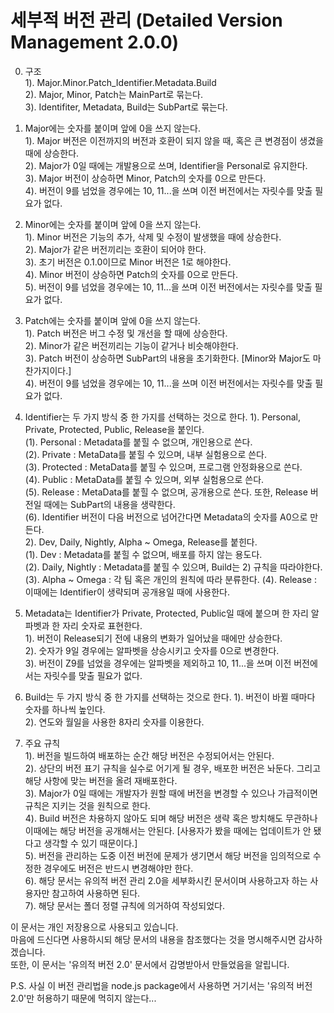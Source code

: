 # 세부적 버전 관리 (Detailed Version Management 2.0.0)

0. 구조  
 1). Major.Minor.Patch_Identifier.Metadata.Build    
 2). Major, Minor, Patch는 MainPart로 묶는다.  
 3). Identifiter, Metadata, Build는 SubPart로 묶는다.  
  
1. Major에는 숫자를 붙이며 앞에 0을 쓰지 않는다.  
 1). Major 버전은 이전까지의 버전과 호환이 되지 않을 때, 혹은 큰 변경점이 생겼을 때에 상승한다.  
 2). Major가 0일 때에는 개발용으로 쓰며, Identifier을 Personal로 유지한다.  
 3). Major 버전이 상승하면 Minor, Patch의 숫자를 0으로 만든다.  
 4). 버전이 9를 넘었을 경우에는 10, 11...을 쓰며 이전 버전에서는 자릿수를 맞출 필요가 없다.  
  
2. Minor에는 숫자를 붙이며 앞에 0을 쓰지 않는다.  
 1). Minor 버전은 기능의 추가, 삭제 및 수정이 발생했을 때에 상승한다.  
 2). Major가 같은 버전끼리는 호환이 되어야 한다.  
 3). 초기 버전은 0.1.0이므로 Minor 버전은 1로 해야한다.  
 4). Minor 버전이 상승하면 Patch의 숫자를 0으로 만든다.  
 5). 버전이 9를 넘었을 경우에는 10, 11...을 쓰며 이전 버전에서는 자릿수를 맞출 필요가 없다.  
  
3. Patch에는 숫자를 붙이며 앞에 0을 쓰지 않는다.  
 1). Patch 버전은 버그 수정 및 개선을 할 때에 상승한다.  
 2). Minor가 같은 버전끼리는 기능이 같거나 비슷해야한다.  
 3). Patch 버전이 상승하면 SubPart의 내용을 초기화한다. [Minor와 Major도 마찬가지이다.]  
 4). 버전이 9를 넘었을 경우에는 10, 11...을 쓰며 이전 버전에서는 자릿수를 맞출 필요가 없다.  
  
2. Identifier는 두 가지 방식 중 한 가지를 선택하는 것으로 한다.
 1). Personal, Private, Protected, Public, Release을 붙인다.  
  (1). Personal : Metadata를 붙힐 수 없으며, 개인용으로 쓴다.  
  (2). Private : MetaData를 붙힐 수 있으며, 내부 실험용으로 쓴다.  
  (3). Protected : MetaData를 붙힐 수 있으며, 프로그램 안정화용으로 쓴다.  
  (4). Public : MetaData를 붙힐 수 있으며, 외부 실험용으로 쓴다.  
  (5). Release : MetaData를 붙힐 수 없으며, 공개용으로 쓴다. 또한, Release 버전일 때에는 SubPart의 내용을 생략한다.  
  (6). Identifier 버전이 다음 버전으로 넘어간다면 Metadata의 숫자를 A0으로 만든다.  
 2). Dev, Daily, Nightly, Alpha ~ Omega, Release를 붙힌다.  
  (1). Dev : Metadata를 붙힐 수 없으며, 배포를 하지 않는 용도다.  
  (2). Daily, Nightly : Metadata를 붙힐 수 있으며, Build는 2) 규칙을 따라야한다.  
  (3). Alpha ~ Omega : 각 팀 혹은 개인의 원칙에 따라 분류한다.
  (4). Release : 이때에는 Identifier이 생략되며 공개용일 때에 사용한다.
  
3. Metadata는 Identifier가 Private, Protected, Public일 때에 붙으며 한 자리 알파벳과 한 자리 숫자로 표현한다.  
 1). 버전이 Release되기 전에 내용의 변화가 일어났을 때에만 상승한다.  
 2). 숫자가 9일 경우에는 알파벳을 상승시키고 숫자를 0으로 변경한다.  
 3). 버전이 Z9를 넘었을 경우에는 알파벳을 제외하고 10, 11...을 쓰며 이전 버전에서는 자릿수를 맞출 필요가 없다.  
  
4. Build는 두 가지 방식 중 한 가지를 선택하는 것으로 한다. 
 1). 버전이 바뀔 때마다 숫자를 하나씩 높인다.  
 2). 연도와 월일을 사용한 8자리 숫자를 이용한다.  

5. 주요 규칙  
 1). 버전을 빌드하여 배포하는 순간 해당 버전은 수정되어서는 안된다.  
 2). 상단의 버전 표기 규칙을 실수로 어기게 될 경우, 배포한 버전은 놔둔다. 그리고 해당 사항에 맞는 버전을 올려 재배포한다.  
 3). Major가 0일 때에는 개발자가 원할 때에 버전을 변경할 수 있으나 가급적이면 규칙은 지키는 것을 원칙으로 한다.  
 4). Build 버전은 차용하지 않아도 되며 해당 버전은 생략 혹은 방치해도 무관하나 이때에는 해당 버전을 공개해서는 안된다. [사용자가 봤을 때에는 업데이트가 안 됐다고 생각할 수 있기 때문이다.]  
 5). 버전을 관리하는 도중 이전 버전에 문제가 생기면서 해당 버전을 임의적으로 수정한 경우에도 버전은 반드시 변경해야만 한다.  
 6). 해당 문서는 유의적 버전 관리 2.0을 세부화시킨 문서이며 사용하고자 하는 사용자만 참고하여 사용하면 된다.  
 7). 해당 문서는 폴더 정렬 규칙에 의거하여 작성되었다.  
  
이 문서는 개인 저장용으로 사용되고 있습니다.  
마음에 드신다면 사용하시되 해당 문서의 내용을 참조했다는 것을 명시해주시면 감사하겠습니다.  
또한, 이 문서는 '유의적 버전 2.0' 문서에서 감명받아서 만들었음을 알립니다.  
  
P.S. 사실 이 버전 관리법을 node.js package에서 사용하면 거기서는 '유의적 버전 2.0'만 허용하기 때문에 먹히지 않는다...  
